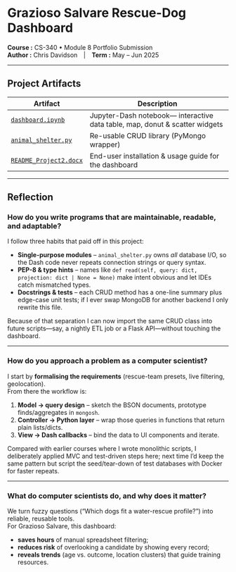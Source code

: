 # Grazioso Salvare Rescue-Dog Dashboard  
**Course :** CS-340 • Module 8 Portfolio Submission  
**Author :** Chris Davidson | **Term :** May – Jun 2025  

---

## Project Artifacts

| Artifact | Description |
|----------|-------------|
| [`dashboard.ipynb`](./dashboard.ipynb) | Jupyter-Dash notebook— interactive data table, map, donut & scatter widgets |
| [`animal_shelter.py`](./animal_shelter.py) | Re-usable CRUD library (PyMongo wrapper) |
| [`README_Project2.docx`](./README_Project2.docx) | End-user installation & usage guide for the dashboard |

---

## Reflection

### How do you write programs that are maintainable, readable, and adaptable?  
I follow three habits that paid off in this project:

* **Single-purpose modules** – `animal_shelter.py` owns _all_ database I/O, so the Dash code never repeats connection strings or query syntax.  
* **PEP-8 & type hints** – names like `def read(self, query: dict, projection: dict | None = None)` make intent obvious and let IDEs catch mismatched types.  
* **Docstrings & tests** – each CRUD method has a one-line summary plus edge-case unit tests; if I ever swap MongoDB for another backend I only rewrite this file.

Because of that separation I can now import the same CRUD class into future scripts—say, a nightly ETL job or a Flask API—without touching the dashboard.

---

### How do you approach a problem as a computer scientist?  
I start by **formalising the requirements** (rescue-team presets, live filtering, geolocation).  
From there the workflow is:

1. **Model → query design** – sketch the BSON documents, prototype finds/aggregates in `mongosh`.  
2. **Controller → Python layer** – wrap those queries in functions that return plain lists/dicts.  
3. **View → Dash callbacks** – bind the data to UI components and iterate.

Compared with earlier courses where I wrote monolithic scripts, I deliberately applied MVC and test-driven steps here; next time I’d keep the same pattern but script the seed/tear-down of test databases with Docker for faster repeats.

---

### What do computer scientists do, and why does it matter?  
We turn fuzzy questions (“Which dogs fit a water-rescue profile?”) into reliable, reusable tools.  
For Grazioso Salvare, this dashboard:

* **saves hours** of manual spreadsheet filtering;  
* **reduces risk** of overlooking a candidate by showing every record;  
* **reveals trends** (age vs. outcome, location clusters) that guide training resources.
